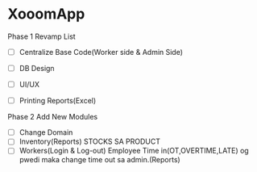 # XooomApp


Phase 1
Revamp List

- [ ] Centralize Base Code(Worker side & Admin Side)

- [ ] DB Design

- [ ] UI/UX

- [ ] Printing Reports(Excel)


Phase 2
Add New Modules
- [ ] Change Domain
- [ ] Inventory(Reports) STOCKS SA PRODUCT
- [ ] Workers(Login & Log-out) Employee Time in(OT,OVERTIME,LATE) og pwedi maka change time out sa admin.(Reports)
